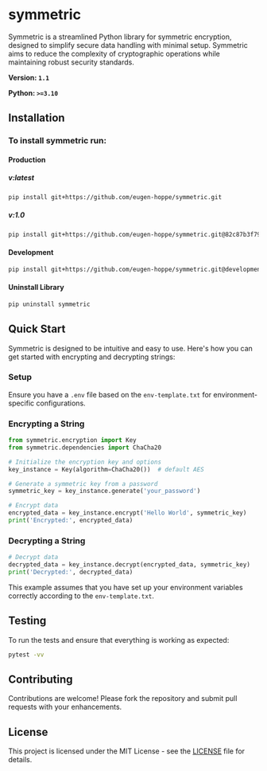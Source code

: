 # symmetric

Symmetric is a streamlined Python library for symmetric encryption, designed to simplify secure data handling with minimal setup. Symmetric aims to reduce the complexity of cryptographic operations while maintaining robust security standards.

**Version: `1.1`**

**Python: `>=3.10`**

## Installation

### To install symmetric run:

#### Production

##### v:latest

```bash
pip install git+https://github.com/eugen-hoppe/symmetric.git
```

##### v:1.0

```bash
pip install git+https://github.com/eugen-hoppe/symmetric.git@82c87b3f79435f5bf389aca2351787e11eb03b54
```

#### Development

```bash
pip install git+https://github.com/eugen-hoppe/symmetric.git@development
```

#### Uninstall Library
```bash
pip uninstall symmetric
```

## Quick Start

Symmetric is designed to be intuitive and easy to use. Here's how you can get started with encrypting and decrypting strings:

### Setup

Ensure you have a `.env` file based on the `env-template.txt` for environment-specific configurations.

### Encrypting a String

```python
from symmetric.encryption import Key
from symmetric.dependencies import ChaCha20

# Initialize the encryption key and options
key_instance = Key(algorithm=ChaCha20())  # default AES

# Generate a symmetric key from a password
symmetric_key = key_instance.generate('your_password')

# Encrypt data
encrypted_data = key_instance.encrypt('Hello World', symmetric_key)
print('Encrypted:', encrypted_data)
```

### Decrypting a String

```python
# Decrypt data
decrypted_data = key_instance.decrypt(encrypted_data, symmetric_key)
print('Decrypted:', decrypted_data)
```

This example assumes that you have set up your environment variables correctly according to the `env-template.txt`.

## Testing

To run the tests and ensure that everything is working as expected:

```bash
pytest -vv
```

## Contributing

Contributions are welcome! Please fork the repository and submit pull requests with your enhancements.

## License

This project is licensed under the MIT License - see the [LICENSE](LICENSE) file for details.
